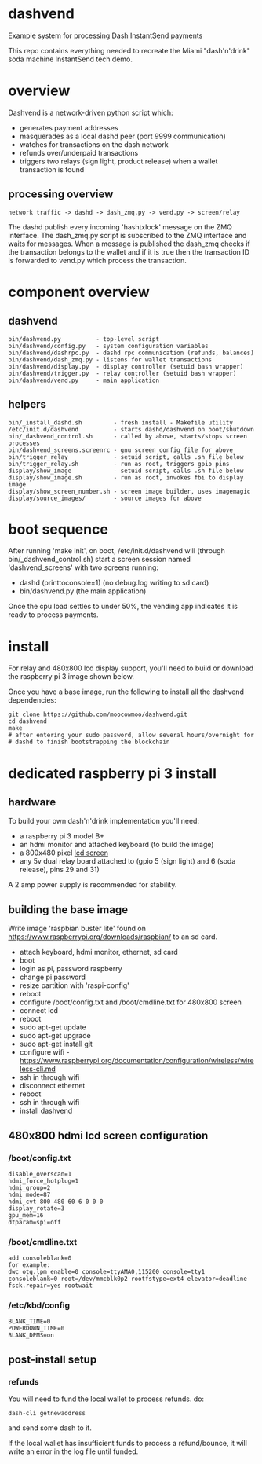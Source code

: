 # dashvend

Example system for processing Dash InstantSend payments

This repo contains everything needed to recreate the Miami "dash'n'drink" soda
machine InstantSend tech demo.

# overview

Dashvend is a network-driven python script which:
 - generates payment addresses
 - masquerades as a local dashd peer (port 9999 communication)
 - watches for transactions on the dash network
 - refunds over/underpaid transactions
 - triggers two relays (sign light, product release) when a wallet transaction
 is found

## processing overview

    network traffic -> dashd -> dash_zmq.py -> vend.py -> screen/relay


The dashd publish every incoming 'hashtxlock' message on the ZMQ interface. The
dash_zmq.py script is subscribed to the ZMQ interface and waits for messages.
When a message is published the dash_zmq checks if the transaction belongs to
the wallet and if it is true then the transaction ID is forwarded to vend.py which
process the transaction.

# component overview
## dashvend

    bin/dashvend.py          - top-level script
    bin/dashvend/config.py   - system configuration variables
    bin/dashvend/dashrpc.py  - dashd rpc communication (refunds, balances)
    bin/dashvend/dash_zmq.py - listens for wallet transactions
    bin/dashvend/display.py  - display controller (setuid bash wrapper)
    bin/dashvend/trigger.py  - relay controller (setuid bash wrapper)
    bin/dashvend/vend.py     - main application

## helpers
    bin/_install_dashd.sh         - fresh install - Makefile utility
    /etc/init.d/dashvend          - starts dashd/dashvend on boot/shutdown
    bin/_dashvend_control.sh      - called by above, starts/stops screen processes
    bin/dashvend_screens.screenrc - gnu screen config file for above
    bin/trigger_relay             - setuid script, calls .sh file below
    bin/trigger_relay.sh          - run as root, triggers gpio pins
    display/show_image            - setuid script, calls .sh file below
    display/show_image.sh         - run as root, invokes fbi to display image
    display/show_screen_number.sh - screen image builder, uses imagemagic
    display/source_images/        - source images for above


# boot sequence

After running 'make init', on boot, /etc/init.d/dashvend will (through
bin/_dashvend_control.sh) start a screen session named 'dashvend_screens' with
two screens running:
- dashd (printtoconsole=1) (no debug.log writing to sd card)
- bin/dashvend.py (the main application)

Once the cpu load settles to under 50%, the vending app indicates it is ready to
process payments.

# install

For relay and 480x800 lcd display support, you'll need to build or download the
raspberry pi 3 image shown below.

Once you have a base image, run the following to install all the dashvend dependencies:

    git clone https://github.com/moocowmoo/dashvend.git
    cd dashvend
    make
    # after entering your sudo password, allow several hours/overnight for
    # dashd to finish bootstrapping the blockchain

# dedicated raspberry pi 3 install

## hardware

To build your own dash'n'drink implementation you'll need:
- a raspberry pi 3 model B+
- an hdmi monitor and attached keyboard (to build the image)
- a 800x480 pixel [lcd screen](https://images-na.ssl-images-amazon.com/images/I/61DkEsboSpL._SX425_.jpg)
- any 5v dual relay board attached to (gpio 5 (sign light) and 6 (soda release), pins 29 and 31)

A 2 amp power supply is recommended for stability.

## building the base image

Write image 'raspbian buster lite' found on https://www.raspberrypi.org/downloads/raspbian/ to an sd card.

 - attach keyboard, hdmi monitor, ethernet, sd card
 - boot
 - login as pi, password raspberry
 - change pi password
 - resize partition with 'raspi-config'
 - reboot
 - configure /boot/config.txt and /boot/cmdline.txt for 480x800 screen
 - connect lcd
 - reboot
 - sudo apt-get update
 - sudo apt-get upgrade
 - sudo apt-get install git
 - configure wifi - https://www.raspberrypi.org/documentation/configuration/wireless/wireless-cli.md
 - ssh in through wifi
 - disconnect ethernet
 - reboot
 - ssh in through wifi
 - install dashvend

## 480x800 hdmi lcd screen configuration
### /boot/config.txt

    disable_overscan=1
    hdmi_force_hotplug=1
    hdmi_group=2
    hdmi_mode=87
    hdmi_cvt 800 480 60 6 0 0 0
    display_rotate=3
    gpu_mem=16
    dtparam=spi=off

### /boot/cmdline.txt
    add consoleblank=0
    for example:
    dwc_otg.lpm_enable=0 console=ttyAMA0,115200 console=tty1 consoleblank=0 root=/dev/mmcblk0p2 rootfstype=ext4 elevator=deadline fsck.repair=yes rootwait

### /etc/kbd/config
    BLANK_TIME=0
    POWERDOWN_TIME=0
    BLANK_DPMS=on

## post-install setup

### refunds
You will need to fund the local wallet to process refunds. do:

    dash-cli getnewaddress

and send some dash to it.

If the local wallet has insufficient funds to process a refund/bounce, it will
write an error in the log file until funded.
